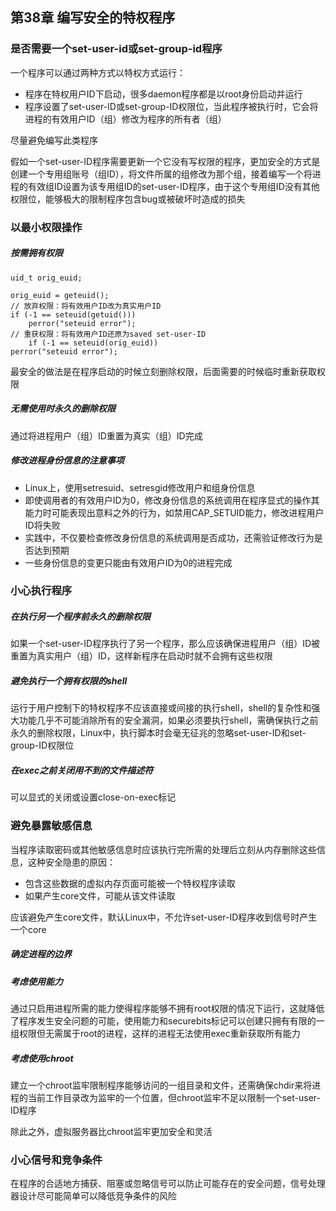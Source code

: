 ## 第38章 编写安全的特权程序

### 是否需要一个set-user-id或set-group-id程序

一个程序可以通过两种方式以特权方式运行：

* 程序在特权用户ID下启动，很多daemon程序都是以root身份启动并运行
* 程序设置了set-user-ID或set-group-ID权限位，当此程序被执行时，它会将进程的有效用户ID（组）修改为程序的所有者（组）

尽量避免编写此类程序

假如一个set-user-ID程序需要更新一个它没有写权限的程序，更加安全的方式是创建一个专用组账号（组ID），将文件所属的组修改为那个组，接着编写一个将进程的有效组ID设置为该专用组ID的set-user-ID程序，由于这个专用组ID没有其他权限位，能够极大的限制程序包含bug或被破坏时造成的损失

### 以最小权限操作

##### 按需拥有权限

```
uid_t orig_euid;

orig_euid = geteuid();
// 放弃权限：将有效用户ID改为真实用户ID
if (-1 == seteuid(getuid()))
    perror("seteuid error");
// 重获权限：将有效用户ID还原为saved set-user-ID
    if (-1 == seteuid(orig_euid))
perror("seteuid error");
```

最安全的做法是在程序启动的时候立刻删除权限，后面需要的时候临时重新获取权限

##### 无需使用时永久的删除权限

通过将进程用户（组）ID重置为真实（组）ID完成

##### 修改进程身份信息的注意事项

* Linux上，使用setresuid、setresgid修改用户和组身份信息
* 即使调用者的有效用户ID为0，修改身份信息的系统调用在程序显式的操作其能力时可能表现出意料之外的行为，如禁用CAP_SETUID能力，修改进程用户ID将失败
* 实践中，不仅要检查修改身份信息的系统调用是否成功，还需验证修改行为是否达到预期
* 一些身份信息的变更只能由有效用户ID为0的进程完成

### 小心执行程序

##### 在执行另一个程序前永久的删除权限

如果一个set-user-ID程序执行了另一个程序，那么应该确保进程用户（组）ID被重置为真实用户（组）ID，这样新程序在启动时就不会拥有这些权限

##### 避免执行一个拥有权限的shell

运行于用户控制下的特权程序不应该直接或间接的执行shell，shell的复杂性和强大功能几乎不可能消除所有的安全漏洞，如果必须要执行shell，需确保执行之前永久的删除权限，Linux中，执行脚本时会毫无征兆的忽略set-user-ID和set-group-ID权限位

##### 在exec之前关闭用不到的文件描述符

可以显式的关闭或设置close-on-exec标记

### 避免暴露敏感信息

当程序读取密码或其他敏感信息时应该执行完所需的处理后立刻从内存删除这些信息，这种安全隐患的原因：

* 包含这些数据的虚拟内存页面可能被一个特权程序读取
* 如果产生core文件，可能从该文件读取

应该避免产生core文件，默认Linux中，不允许set-user-ID程序收到信号时产生一个core

##### 确定进程的边界

##### 考虑使用能力

通过只启用进程所需的能力使得程序能够不拥有root权限的情况下运行，这就降低了程序发生安全问题的可能，使用能力和securebits标记可以创建只拥有有限的一组权限但无需属于root的进程，这样的进程无法使用exec重新获取所有能力

##### 考虑使用chroot

建立一个chroot监牢限制程序能够访问的一组目录和文件，还需确保chdir来将进程的当前工作目录改为监牢的一个位置，但chroot监牢不足以限制一个set-user-ID程序

除此之外，虚拟服务器比chroot监牢更加安全和灵活

### 小心信号和竞争条件

在程序的合适地方捕获、阻塞或忽略信号可以防止可能存在的安全问题，信号处理器设计尽可能简单可以降低竞争条件的风险